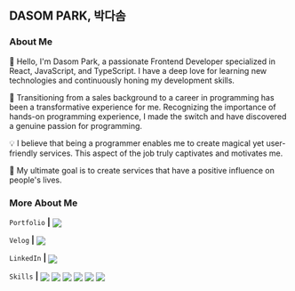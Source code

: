 ## DASOM PARK, 박다솜
### About Me

👋 Hello, I'm Dasom Park, a passionate Frontend Developer specialized in React, JavaScript, and TypeScript. I have a deep love for learning new technologies and continuously honing my development skills.

💼 Transitioning from a sales background to a career in programming has been a transformative experience for me. Recognizing the importance of hands-on programming experience, I made the switch and have discovered a genuine passion for programming.

💡 I believe that being a programmer enables me to create magical yet user-friendly services. This aspect of the job truly captivates and motivates me.

🌟 My ultimate goal is to create services that have a positive influence on people's lives.

### More About Me
`Portfolio` **|**
<a href="https://www.notion.so/somtha/0dff78b8536b4612bebd5300572e55bc"><img src="https://img.shields.io/badge/Portfolio-000000?style=flat-square&logo=Notion&logoColor=white" align="center"/></a>

`Velog` **|**
<a href="https://velog.io/@somda"><img src="https://img.shields.io/badge/Velog-20C997?style=flat-square&logo=Velog&logoColor=white" align="center"/></a>

`LinkedIn` **|**
<a href="https://www.linkedin.com/in/dasom-park-19572417a/"><img src="https://img.shields.io/badge/LinkedIn-0A66C2?style=flat-square&logo=LinkedIn&logoColor=white" align="center"/></a>

`Skills` **|**
<img src="https://img.shields.io/badge/React-61DAFB?style=flat-square&logo=React&logoColor=white" align="center"/>
<img src="https://img.shields.io/badge/TypeScript-3178C6?style=flat-square&logo=TypeScript&logoColor=white" align="center"/>
<img src="https://img.shields.io/badge/JavaScript-F7DF1E?style=flat-square&logo=javascript&logoColor=white"  align="center"/>
<img src="https://img.shields.io/badge/Recoil-FD2251?style=flat-square&logo=Recoil&logoColor=white" align="center"/>
<img src="https://img.shields.io/badge/SCSS-CC6699?style=flat-square&logo=Sass&logoColor=white" align="center"/>
<img src="https://img.shields.io/badge/ESLint-4B32C3?style=flat-square&logo=ESLint&logoColor=white" align="center"/>


<!--
**devsomda/devsomda** is a ✨ _special_ ✨ repository because its `README.md` (this file) appears on your GitHub profile.

Here are some ideas to get you started:

- 🔭 I’m currently working on ...
- 🌱 I’m currently learning ...
- 👯 I’m looking to collaborate on ...
- 🤔 I’m looking for help with ...
- 💬 Ask me about ...
- 📫 How to reach me: ...
- 😄 Pronouns: ...
- ⚡ Fun fact: ...
-->
